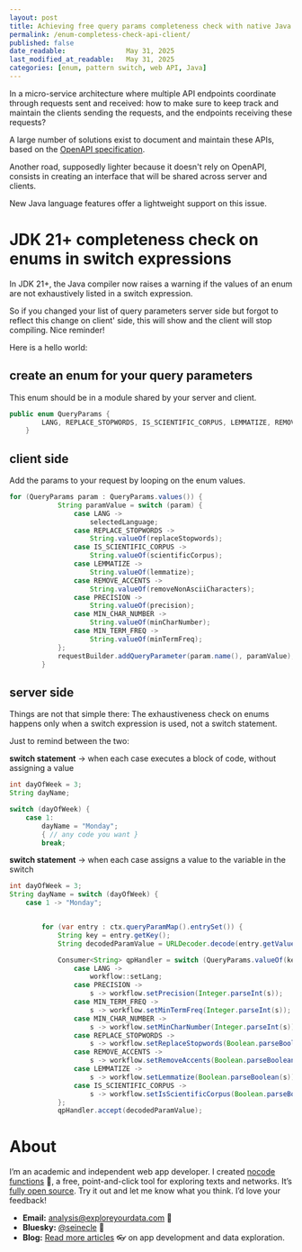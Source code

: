 ```yaml
---
layout: post
title: Achieving free query params completeness check with native Java switch patter expressions on enums
permalink: /enum-completess-check-api-client/
published: false
date_readable:               May 31, 2025
last_modified_at_readable:   May 31, 2025
categories: [enum, pattern switch, web API, Java]
---
```



In a micro-service architecture where multiple API endpoints coordinate through requests sent and received: how to make sure to keep track and maintain the clients sending the requests, and the endpoints receiving these requests?

A large number of solutions exist to document and maintain these APIs, based on the [OpenAPI specification](https://spec.openapis.org/oas/v3.1.0).

Another road, supposedly lighter because it doesn't rely on OpenAPI, consists in creating an interface that will be shared across server and clients.

New Java language features offer a lightweight support on this issue.

# JDK 21+ completeness check on enums in switch expressions

In JDK 21+, the Java compiler now raises a warning if the values of an enum are not exhaustively listed in a switch expression.

So if you changed your list of query parameters server side but forgot to reflect this change on client' side, this will show and the client will stop compiling. Nice reminder!

Here is a hello world:

## create an enum for your query parameters
This enum should be in a module shared by your server and client.

``` java
public enum QueryParams {
        LANG, REPLACE_STOPWORDS, IS_SCIENTIFIC_CORPUS, LEMMATIZE, REMOVE_ACCENTS, PRECISION, MIN_CHAR_NUMBER, MIN_TERM_FREQ
    }
```

## client side
Add the params to your request by looping on the enum values.

``` java
for (QueryParams param : QueryParams.values()) {
            String paramValue = switch (param) {
                case LANG ->
                    selectedLanguage;
                case REPLACE_STOPWORDS ->
                    String.valueOf(replaceStopwords);
                case IS_SCIENTIFIC_CORPUS ->
                    String.valueOf(scientificCorpus);
                case LEMMATIZE ->
                    String.valueOf(lemmatize);
                case REMOVE_ACCENTS ->
                    String.valueOf(removeNonAsciiCharacters);
                case PRECISION ->
                    String.valueOf(precision);
                case MIN_CHAR_NUMBER ->
                    String.valueOf(minCharNumber);
                case MIN_TERM_FREQ ->
                    String.valueOf(minTermFreq);
            };
            requestBuilder.addQueryParameter(param.name(), paramValue);
        }
```

## server side
Things are not that simple there: The exhaustiveness check on enums happens only when a switch expression is used, not a switch statement.

Just to remind between the two:

**switch statement** -> when each case executes a block of code, without assigning a value

``` java
int dayOfWeek = 3;
String dayName;

switch (dayOfWeek) {
    case 1:
        dayName = "Monday";
        { // any code you want }
        break;
```

**switch statement** -> when each case assigns a value to the variable in the switch

``` java
int dayOfWeek = 3;
String dayName = switch (dayOfWeek) {
    case 1 -> "Monday";
```



``` java

        for (var entry : ctx.queryParamMap().entrySet()) {
            String key = entry.getKey();
            String decodedParamValue = URLDecoder.decode(entry.getValue().getFirst(), StandardCharsets.UTF_8);

            Consumer<String> qpHandler = switch (QueryParams.valueOf(key.toUpperCase())) {
                case LANG ->
                    workflow::setLang;
                case PRECISION ->
                    s -> workflow.setPrecision(Integer.parseInt(s));
                case MIN_TERM_FREQ ->
                    s -> workflow.setMinTermFreq(Integer.parseInt(s));
                case MIN_CHAR_NUMBER ->
                    s -> workflow.setMinCharNumber(Integer.parseInt(s));
                case REPLACE_STOPWORDS ->
                    s -> workflow.setReplaceStopwords(Boolean.parseBoolean(s));
                case REMOVE_ACCENTS ->
                    s -> workflow.setRemoveAccents(Boolean.parseBoolean(s));
                case LEMMATIZE ->
                    s -> workflow.setLemmatize(Boolean.parseBoolean(s));
                case IS_SCIENTIFIC_CORPUS ->
                    s -> workflow.setIsScientificCorpus(Boolean.parseBoolean(s));
            };
            qpHandler.accept(decodedParamValue);
```

# About
I’m an academic and independent web app developer. I created [nocode functions](https://nocodefunctions.com) 🔎, a free, point-and-click tool for exploring texts and networks. It’s [fully open source](https://github.com/seinecle/nocodefunctions). Try it out and let me know what you think. I’d love your feedback!

- **Email:** [analysis@exploreyourdata.com](mailto:analysis@exploreyourdata.com) 📧  
- **Bluesky:** [@seinecle](https://bsky.app/profile/seinecle.bsky.social) 📱  
- **Blog:** [Read more articles](https://nocodefunctions.com/blog) 👓 on app development and data exploration.
